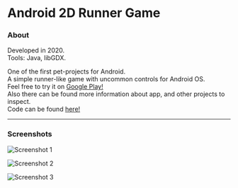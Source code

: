 # Android 2D Runner Game
### About

Developed in 2020.  
Tools: Java, libGDX.  

One of the first pet-projects for Android.  
A simple runner-like game with uncommon controls for Android OS.  
Feel free to try it on [Google Play!](https://play.google.com/store/apps/details?id=com.ambiwsstudio.ballierun)  
Also there can be found more information about app, and other projects to inspect.  
Code can be found [here!](https://github.com/AmbiWS/Android-2D-Runner-Game/tree/master/core/src/com/ambiwsstudio/ballierun)  

---

### Screenshots  

![Screenshot 1](https://play-lh.googleusercontent.com/zrryG80GN41K-ghA0O1RKC2j-yqwIr2RuIwJyw4fMuXFor6Quu0xTrUOUogDTKtTe9j1=w720-h310-rw)  

![Screenshot 2](https://play-lh.googleusercontent.com/p-z4kgC4ZeMN3dBo7gbrBxcQkw0J4_fpJPT1hldDJn7dBff2VR_yGFKKkD3n56JoTYY=w720-h310-rw)  

![Screenshot 3](https://play-lh.googleusercontent.com/ji1EDRsD4ghKrc5aDJSjeoR_GqFB3Ek_xrNdYCYmgQ5bf4T0BxKYpw9Ev4x4gQg3YEg=w720-h310-rw)  
